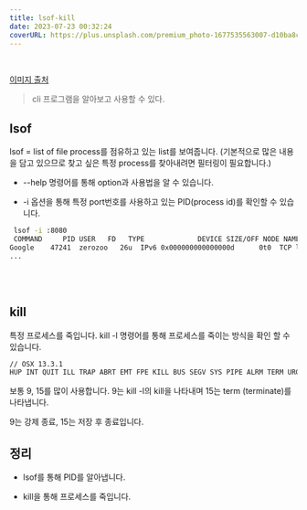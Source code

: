 ```yaml
---
title: lsof-kill
date: 2023-07-23 00:32:24
coverURL: https://plus.unsplash.com/premium_photo-1677535563007-d10ba8cb423d?ixlib=rb-4.0.3&ixid=M3wxMjA3fDB8MHxwaG90by1wYWdlfHx8fGVufDB8fHx8fA%3D%3D&auto=format&fit=crop&w=2233&q=80
---
```

<br />

<a href="https://plus.unsplash.com/premium_photo-1677535563007-d10ba8cb423d?ixlib=rb-4.0.3&ixid=M3wxMjA3fDB8MHxwaG90by1wYWdlfHx8fGVufDB8fHx8fA%3D%3D&auto=format&fit=crop&w=2233&q=80">이미지 출처</a>

> cli 프로그램을 알아보고 사용할 수 있다.
## lsof

lsof = list of file process를 점유하고 있는 list를 보여줍니다.
    (기본적으로 많은 내용을 담고 있으므로 찾고 싶은 특정 process를 찾아내려면 필터링이 필요합니다.)

- --help 명령어를 통해 option과 사용법을 알 수 있습니다.

- -i 옵션을 통해 특정 port번호를 사용하고 있는 PID(process id)를 확인할 수 있습니다.

```bash
 lsof -i :8080
 COMMAND     PID USER   FD   TYPE             DEVICE SIZE/OFF NODE NAME
Google    47241  zerozoo   26u  IPv6 0x000000000000000d      0t0  TCP localhost:53197->localhost:http-alt (CLOSE_WAIT)
...
```


<br />
<br />

## kill
특정 프로세스를 죽입니다.
kill -l 명령어를 통해 프로세스를 죽이는 방식을 확인 할 수 있습니다.

```bash
// OSX 13.3.1
HUP INT QUIT ILL TRAP ABRT EMT FPE KILL BUS SEGV SYS PIPE ALRM TERM URG STOP TSTP CONT CHLD TTIN TTOU IO XCPU XFSZ VTALRM PROF WINCH INFO USR1 USR2
```
보통 9, 15를 많이 사용합니다. 9는 kill -l의 kill을 나타내며 15는 term (terminate)를 나타냅니다. 

9는 강제 종료, 15는 저장 후 종료입니다.


## 정리

- lsof를 통해 PID를 알아냅니다.

- kill을 통해 프로세스를 죽입니다.